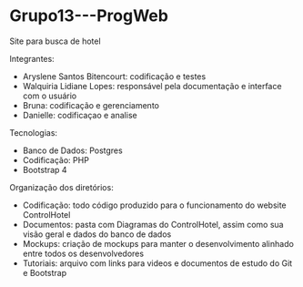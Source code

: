 # Grupo13---ProgWeb
Site para busca de hotel

Integrantes:
- Aryslene Santos Bitencourt: codificação e testes 
- Walquiria Lidiane Lopes: responsável pela documentação e interface com o usuário
- Bruna: codificação e gerenciamento
- Danielle: codificaçao e analise 

Tecnologias:
- Banco de Dados: Postgres
- Codificação: PHP
- Bootstrap 4

Organização dos diretórios:
- Codificação: todo código produzido para o funcionamento do website ControlHotel
- Documentos: pasta com Diagramas do ControlHotel, assim como sua visão geral e dados do banco de dados
- Mockups: criação de mockups para manter o desenvolvimento alinhado entre todos os desenvolvedores 
- Tutoriais: arquivo com links para videos e documentos de estudo do Git e Bootstrap 
